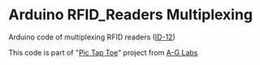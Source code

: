 Arduino RFID_Readers Multiplexing
===========================

Arduino code of multiplexing RFID readers ([ID-12](https://www.sparkfun.com/products/retired/8423)) 

This code is part of "[Pic Tap Toe](http://a-glabs.com/pictaptoe/)" project from [A-G Labs](http://a-glabs.com/)
